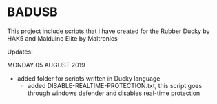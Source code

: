 # BADUSB
This project include scripts that i have created for the Rubber Ducky by HAK5 and Malduino Elite by Maltronics

Updates:

MONDAY 05 AUGUST 2019
 - added folder for scripts written in Ducky language
    - added DISABLE-REALTIME-PROTECTION.txt, this script goes through windows defender and disables real-time protection
    
